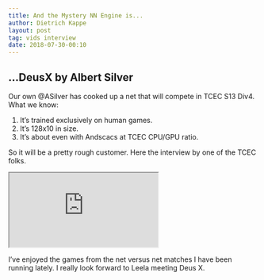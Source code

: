 ```yaml
---
title: And the Mystery NN Engine is...
author: Dietrich Kappe
layout: post
tag: vids interview
date: 2018-07-30-00:10
---
```

## ...DeusX by Albert Silver

Our own @ASilver has cooked up a net that will compete in TCEC S13 Div4. What we know:

1. It’s trained exclusively on human games.
2. It’s 128x10 in size.
3. It’s about even with Andscacs at TCEC CPU/GPU ratio.

So it will be a pretty rough customer. Here the interview by one of the TCEC folks.

<iframe width=“600” height=“450” src="https://www.youtube.com/embed/CpjvvcfbdR4"></iframe>

I’ve enjoyed the games from the net versus net matches I have been running lately. I really look forward to Leela meeting Deus X.
